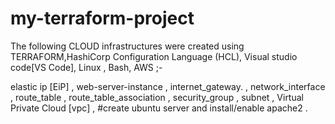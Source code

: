 # my-terraform-project

The following CLOUD infrastructures were created using TERRAFORM,HashiCorp Configuration Language (HCL), Visual studio code[VS Code], Linux , Bash, AWS ;-

elastic ip [EiP]  ,
web-server-instance  ,
internet_gateway. ,
network_interface  ,
route_table  ,
route_table_association  ,
security_group  ,
subnet  ,
Virtual Private Cloud [vpc]  ,
#create ubuntu server and install/enable apache2 .
